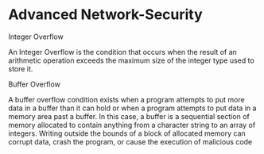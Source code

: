 # Advanced Network-Security

Integer Overflow

An Integer Overflow is the condition that occurs when the result of an
arithmetic operation exceeds the maximum size of the integer type used to
store it.


Buffer Overflow

A buffer overflow condition exists when a program attempts to put more data in a buffer than it can hold or when a program attempts to put data in a memory area past a buffer. In this case, a buffer is a sequential section of memory allocated to contain anything from a character string to an array of integers. Writing outside the bounds of a block of allocated memory can corrupt data, crash the program, or cause the execution of malicious code
